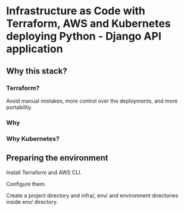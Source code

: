 # Infrastructure as Code with Terraform, AWS and Kubernetes deploying Python - Django API application

## Why this stack?

### Terraform?

Avoid manual mistakes, more control over the deployments, and more portability.

### Why

### Why Kubernetes?



## Preparing the environment

Install Terraform and AWS CLI.

Configure them.

Create a project directory and infra/, env/ and environment directories inside env/ directory.

